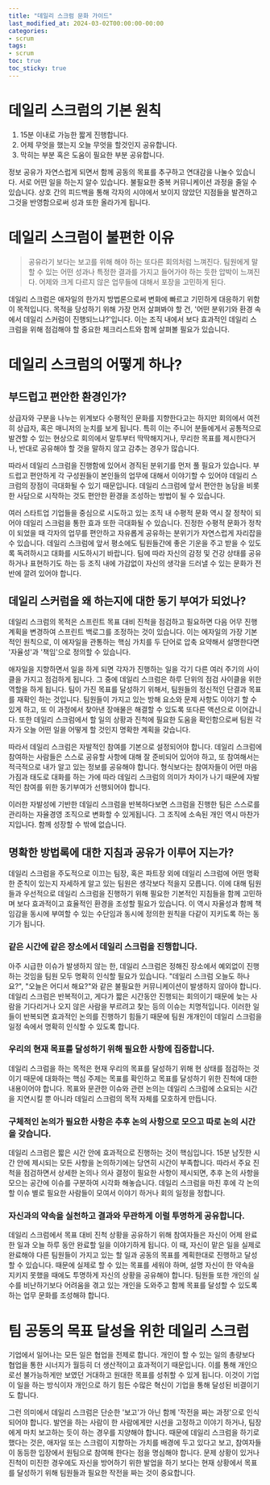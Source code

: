 ```yaml
---
title: "데일리 스크럼 문화 가이드"
last_modified_at: 2024-03-02T00:00:00-00:00
categories:
- scrum
tags:
- scrum
toc: true
toc_sticky: true
---
```


# 데일리 스크럼의 기본 원칙

1. 15분 이내로 가능한 짧게 진행합니다.
2. 어제 무엇을 했는지 오늘 무엇을 할것인지 공유합니다.
3. 막히는 부분 혹은 도움이 필요한 부분 공유합니다.

정보 공유가 자연스럽게 되면서 함께 공동의 목표를 추구하고 연대감을 나눌수 있습니다.
서로 어떤 일을 하는지 알수 있습니다.
불필요한 중복 커뮤니케이션 과정을 줄일 수 있습니다.
상호 간의 피드백을 통해 각자의 시야에서 보이지 않았던 지점들을 발견하고 그것을 반영함으로써 성과 또한 올라가게 됩니다.

# 데일리 스크럼이 불편한 이유

> 공유라기 보다는 보고를 위해 해야 하는 또다른 회의처럼 느껴진다.
> 팀원에게 말할 수 있는 어떤 성과나 특정한 결과를 가지고 들어가야 하는 듯한 압박이 느껴진다.
> 어제와 크게 다르지 않은 업무들에 대해서 포장을 고민하게 된다.

데일리 스크럼은 애자일의 한가지 방법론으로써 변화에 빠르고 기민하게 대응하기 위함이 목적입니다.
목적을 당성하기 위해 가장 먼저 살펴봐야 할 건, '어떤 분위기와 환경 속에서 데일리 스커럼이 진행되느냐?'입니다. 
이는 조직 내에서 보다 효과적인 데일리 스크럼을 위해 점검해야 할 중요한 체크리스트와 함께 살펴볼 필요가 있습니다.

# 데일리 스크럼의 어떻게 하나?

## 부드럽고 편안한 환경인가?

상급자와 구분을 나누는 위계보다 수평적인 문화를 지향한다고는 하지만 회의에서 여전히 상급자, 혹은 매니저의 눈치를 보게 됩니다.
특히 이는 주니어 분들에게서 공통적으로 발견할 수 있는 현상으로 회의에서 말투부터 딱딱해지거나, 무리한 목표를 제시한다거나, 반대로 공유해야 할 것을 말하지 않고 감추는 경우가 많습니다.

따라서 데일리 스크럼을 진행함에 있어서 경직된 분위기를 먼저 풀 필요가 있습니다. 
부드럽고 편안하게 각 구성원들이 본인들의 업무에 대해서 이야기할 수 있어야 데일리 스크럼의 장점이 극대화될 수 있기 때문입니다.
데일리 스크럼에 앞서 편안한 농담을 비롯한 사담으로 시작하는 것도 편안한 환경을 조성하는 방법이 될 수 있습니다.

여러 스타트업 기업들을 중심으로 시도하고 있는 조직 내 수평적 문화 역시 잘 정착이 되어야 데일리 스크럼을 통한 효과 또한 극대화될 수 있습니다.
진정한 수평적 문화가 정착이 되었을 때 각자의 업무를 편안하고 자유롭게 공유하는 분위기가 자연스럽게 자리잡을 수 있습니다.
데일리 스크럼에 앞서 평소에도 팀원들간에 좋은 기운을 주고 받을 수 있도록 독려하시고 대화를 시도하시기 바랍니다.
팀에 따라 자신의 감정 및 건강 상태를 공유하거나 표현하기도 하는 등 조직 내에 가감없이 자신의 생각을 드러낼 수 있는 문화가 전반에 깔려 있어야 합니다.

## 데일리 스커럼을 왜 하는지에 대한 동기 부여가 되었나?

데일리 스크럼의 목적은 스프린트 목표 대비 진척을 점검하고 필요하면 다음 어무 진행 계획을 변경하여 스프린트 백로그를 조정하는 것이 있습니다.
이는 에자일의 가장 기본적인 원칙으로, 이 에자일을 관통하는 핵심 가치를 두 단어로 압축 요약해서 설명한다면 '자율성'과 '책임'으로 정의할 수 있습니다.

애자일을 지향하면서 일을 하게 되면 각자가 진행하는 일을 각기 다른 여러 주기의 사이클을 가지고 점검하게 됩니다.
그 중에 데일리 스크럼은 하루 단위의 점검 사이클을 위한 역할을 하게 됩니다.
팀이 가진 목표를 달성하기 위해서, 팀원들의 정신적인 단결과 목표를 재확인 하는 것입니다.
팀원들이 가지고 있는 방해 요소와 문제 사항도 이야기 할 수 있게 하고, 또 이 과정에서 찾아낸 장애물은 해결할 수 있도록 또다른 액션으로 이어갑니다.
또한 데일리 스크럼에서 할 일의 상황과 진척에 필요한 도움을 확인함으로써 팀원 각자가 오늘 어떤 일을 어떻게 할 것인지 명확한 계획을 갖습니다.

따라서 데일리 스크럼은 자발적인 참여를 기본으로 설정되어야 합니다.
데일리 스크럼에 참여하는 사람들은 스스로 공유할 사항에 대해 잘 준비되어 있어야 하고, 또 참여해서는 적극적으로 내가 알고 있는 정보를 공유해야 합니다.
형식보다는 참여자들이 어떤 마음가짐과 태도로 대화를 하는 가에 따라 데일리 스크럼의 의미가 차이가 나기 때문에 자발적인 참여를 위한 동기부여가 선행되어야 합니다.

이러한 자발성에 기반한 데일리 스크럼을 반복하다보면 스크럼을 진행한 팀은 스스로를 관리하는 자율경영 조직으로 변화할 수 있게됩니다.
그 조직에 소속된 개인 역시 마찬가지입니다.
함께 성장할 수 밖에 없습니다.

## 명확한 방법록에 대한 지침과 공유가 이루어 지는가?

데일리 스크럼을 주도적으로 이끄는 팀장, 혹은 파트장 외에 데일리 스크럼에 어떤 명확한 준칙이 있는지 자세하게 알고 있는 팀원은 생각보다 적을지 모릅니다.
이에 대해 팀원들과 우선적으로 데일리 스크럼을 진행하기 위해 필요한 기본적인 지침들을 함께 고민하며 보다 효과적이고 효율적인 환경을 조성할 필요가 있습니다.
이 역시 자율성과 함께 책임감을 동시에 부여할 수 있는 수단임과 동시에 정의한 원칙을 다같이 지키도록 하는 동기가 됩니다.

### 같은 시간에 같은 장소에서 데일리 스크럼을 진행합니다.

아주 시급한 이슈가 발생하지 않는 한, 데일리 스크럼은 정해진 장소에서 예외없이 진행하는 것임을 팀원 모두 명확히 인식할 필요가 있습니다.
"데일리 스크럼 오늘도 하나요?", "오늘은 어디서 해요?"와 같은 불필요한 커뮤니케이션이 발생하지 않아야 합니다.
데일리 스크럼은 반복적이고, 게다가 짧은 시간동안 진행되는 회의이기 때문에 늦는 사람을 기다리거나 오지 않은 사람을 부르려고 찾는 등의 이슈는 치명적입니다.
이러한 일들이 반복되면 효과적인 논의를 진행하기 힘들기 때문에 팀원 개개인이 데일리 스크럼을 일정 속에서 명확히 인식할 수 있도록 합니다.

### 우리의 현재 목표를 달성하기 위해 필요한 사항에 집중합니다.

데일리 스크럼을 하는 목적은 현재 우리의 목표를 달성하기 위해 현 상태를 점검하는 것 이기 때문에 대화하는 핵심 주제는 목표를 확인하고 목표를 달성하기 위한 진척에 대한 내용이어야 합니다.
목표와 문관한 이슈와 관련 논의는 데일리 스크럼에 소요되는 시간을 지연시킬 뿐 아니라 데일리 스크럼의 목적 자체를 모호하게 만듭니다.

### 구체적인 논의가 필요한 사항은 추후 논의 사항으로 모으고 따로 논의 시간을 갖습니다.

데일리 스크럼은 짧은 시간 안에 효과적으로 진행하는 것이 핵심입니다.
15분 남짓한 시간 안에 제시되는 모든 사항을 논의하기에는 당연히 시간이 부족합니다.
따라서 주요 진척을 점검하면서 상세한 논의나 의사 결정이 필요한 사항이 제시되면, 추후 논의 사항을 모으는 공간에 이슈를 구분하여 시각화 해놓습니다.
데일리 스크럼을 마친 후에 각 논의할 이슈 별로 필요한 사람들이 모여서 이야기 하거나 회의 일정을 정합니다.

### 자신과의 약속을 실천하고 결과와 무관하게 이럴 투명하게 공유합니다.

데일리 스크럼에서 목표 대비 진척 상황을 공유하기 위해 참여자들은 자신이 어제 완료한 일과 오늘 하루 동안 완료할 일을 이야기하게 됩니다.
이 때, 자신이 맡은 일을 실제로 완료해야 다른 팀원들이 가지고 있는 할 일과 공동의 목표를 계획한대로 진행하고 달성할 수 있습니다.
때문에 실제로 할 수 있는 목표를 세워야 하며, 설명 자신이 한 약속을 지키지 못했을 때에도 투명하게 자신의 상황을 공유해야 합니다.
팀원들 또한 개인의 실수를 비난하기보다 어려움을 겪고 있는 개인을 도와주고 함께 목표를 달성할 수 있도록 하는 업무 문화를 조성해햐 합니다.

# 팀 공동의 목표 달성을 위한 데일리 스크럼

기업에서 일어나는 모든 일은 협업을 전제로 합니다.
개인이 할 수 있는 일의 총량보다 협업을 통한 시너지가 월등히 더 생산적이고 효과적이기 때문입니다.
이를 통해 개인으로선 불가능하게만 보였던 거대하고 원대한 목표를 성취할 수 있게 됩니다.
이것이 기업이 일을 하는 방식이자 개인으로 하기 힘든 수많은 혁신이 기업을 통해 달성된 비결이기도 합니다.

그런 의미에서 데일리 스크럼은 단순한 '보고'가 아닌 함께 '작전을 짜는 과정'으로 인식되어야 합니다.
발언을 하는 사람이 한 사람에게만 시선을 고정하고 이야기 하거나, 팀장에게 마치 보고하는 듯이 하는 경우를 지양해야 합니다.
때문에 데일리 스크럼을 하기로 했다는 것은, 애자일 또는 스크럼이 지향하는 가치를 배경에 두고 있다고 보고, 참여자들이 동등한 입장에서 원팀으로 참여해 한다는 점을 명심해야 합니다.
문제 상황이 있거나 진척이 미진한 경우에도 자신을 방어하기 위한 발업을 하기 보다는 현재 상황에서 목표를 달성하기 위해 팀원들과 필요한 작전을 짜는 것이 중요합니다.
